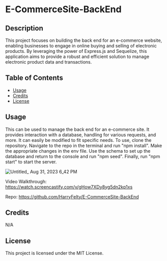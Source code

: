 # E-CommerceSite-BackEnd

## Description

This project focuses on building the back end for an e-commerce website, enabling businesses to engage in online buying and selling of electronic products. By leveraging the power of Express.js and Sequelize, this application aims to provide a robust and efficient solution to manage electronic product data and transactions.

## Table of Contents

- [Usage](#usage)
- [Credits](#credits)
- [License](#license)

## Usage

This can be used to manage the back end for an e-commerce site. It provides interaction with a database, handling for various requests, and more. It can easily be modified to fit specific needs. To use, clone the repository. Navigate to the repo in the terminal and run "npm install". Make the appropriate changes in the env file. Use the schema to set up the database and return to the console and run "npm seed". Finally, run "npm start" to start the server.

![Untitled_ Aug 31, 2023 6_42 PM](https://github.com/HarryFelty/E-CommerceSite-BackEnd/assets/125701349/a63645d2-be06-4194-b36d-4ee5913ce73c)

Video Walkthrough: https://watch.screencastify.com/v/gHow7XDy8yg5dn2kp1xs

Repo: https://github.com/HarryFelty/E-CommerceSite-BackEnd

## Credits

N/A

## License

This project is licensed under the MIT License.
